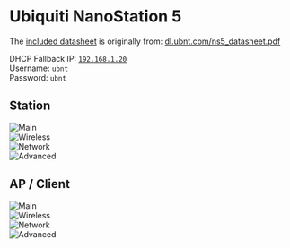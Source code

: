 # Ubiquiti NanoStation 5
The [included datasheet](./ns5_datasheet.pdf) is originally from: [dl.ubnt.com/ns5_datasheet.pdf](https://dl.ubnt.com/ns5_datasheet.pdf)

DHCP Fallback IP: [`192.168.1.20`](http://192.168.1.20)  
Username: `ubnt`  
Password: `ubnt`  

## Station
![Main](./img/station_main.png)  
![Wireless](./img/station_wireless.png)  
![Network](./img/station_network.png)  
![Advanced](./img/station_advanced.png)  

## AP / Client
![Main](./img/ap_main.png)  
![Wireless](./img/ap_wireless.png)  
![Network](./img/ap_network.png)  
![Advanced](./img/ap_advanced.png)  
